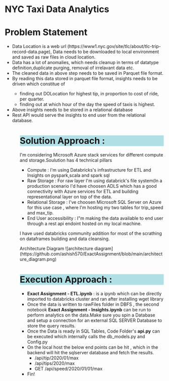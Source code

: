 <h1> NYC Taxi Data Analytics</h1>
<p align = "center">
<h1>Problem Statement</h1>
<ul><li> Data Location is a web url (https://www1.nyc.gov/site/tlc/about/tlc-trip-record-data.page), Data needs to be downloaded to local environment and saved as raw files in cloud location.</li>
<li>  Data has a lot of anomalies, which needs cleanup in terms of datatype definition,duplicate purging, removal of irrelavant data etc.</li>
<li>  The cleaned data in above step needs to be saved in Parquet file format.</li>
<li>  By reading this data stored in parquet file format, insights needs to be driven which constitue of </li>
        <ul>
        <li> finding out DOLocation for highest tip, in proportion to cost of ride, per quarter.</li1>
        <li> finding out at which hour of the day the speed of taxis is highest.</li2></ul>
<li>  Above insights needs to be stored in a relational database</li>
<li>  Rest API would serve the insights to end user from the relational database. </li>
<ul>
</p>

<h1 style="background-color:powderblue;"> Solution Approach : </h1>
<p >I'm considering Microsoft Azure stack services for different compute and storage.Soulution has 4 technical pillars <p>
<ul> <li>Compute : I'm using Databricks's infrastructure for ETL and Insights on pyspark,scala and spark sql</li> 
<li> Raw Storage  : For raw layer I'm using databrick's file system(In a production scenario I'd have choosen ADLS which has a good connectivity with Azure services for ETL and building representational layer on top of the data.</li>
<li> Relational Storage : I've choosen Microsoft SQL Server on Azure for this use case , where I'm hosting my two tables for trip_speed and max_tip.</li>
<li> End User accessibility : I"m making the data available to end user through a rest api endoint hosted on my local machine.</li>
</ul>

I have used databricks community addition for most of the scrathing on dataframes building and data cleansing.
<p "style="text-align: center"> Architecture Diagram 
![architecture diagram](https://github.com/ashish570/ExactAssignment/blob/main/architecture_diagram.png)
</p>

<h1 style="background-color:powderblue;align= 'Left'"> Execution Approach : </h1>


<ul> <li> <b>Exact Assignment - ETL.ipynb</b> : is a ipynb which can be directly imported to databricks cluster and ran after installing wget library</li> 
<li> Once the data is written to rawFiles folder in DBFS , the second notebook <b>Exact Assignment - Insights.ipynb</b> can be run to perform analytics on the data.Make sure you spin a Database and setup a connection for an external SQL SERVER Database to store the query results.</li>
<li> Once the Data is ready in SQL Tables, Code Folder's <b>api.py</b> can be executed which internally calls the db_models.py and Config.py </li>
<li> On the local host the below end points can be hit , which in the backend will hit the sqlserver database and fetch the results.
        <ul><li> /api/tip/2020/01/max</li>
              <li> /api/tips/2020/max </li>
                <li>GET  /api/speed/2020/01/01/max </li></ul>
<li> Fin!</li>              
</ul>

